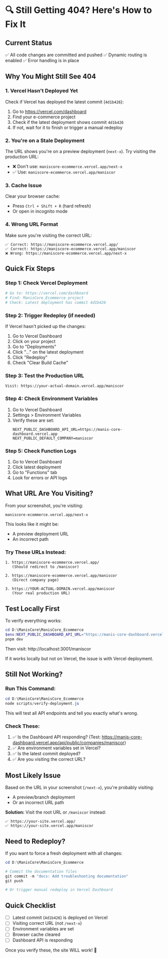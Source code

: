 # 🔍 Still Getting 404? Here's How to Fix It

## Current Status
✅ All code changes are committed and pushed
✅ Dynamic routing is enabled
✅ Error handling is in place

## Why You Might Still See 404

### 1. Vercel Hasn't Deployed Yet
Check if Vercel has deployed the latest commit (`4d1b426`):
1. Go to https://vercel.com/dashboard
2. Find your e-commerce project
3. Check if the latest deployment shows commit `4d1b426`
4. If not, wait for it to finish or trigger a manual redeploy

### 2. You're on a Stale Deployment
The URL shows you're on a preview deployment (`next-x`). Try visiting the production URL:
- ❌ Don't use: `maniscore-ecommerce.vercel.app/next-x`
- ✅ Use: `maniscore-ecommerce.vercel.app/maniscor`

### 3. Cache Issue
Clear your browser cache:
- Press `Ctrl + Shift + R` (hard refresh)
- Or open in incognito mode

### 4. Wrong URL Format
Make sure you're visiting the correct URL:
```
✅ Correct: https://maniscore-ecommerce.vercel.app/
✅ Correct: https://maniscore-ecommerce.vercel.app/maniscor
❌ Wrong: https://maniscore-ecommerce.vercel.app/next-x
```

## Quick Fix Steps

### Step 1: Check Vercel Deployment
```powershell
# Go to: https://vercel.com/dashboard
# Find: ManisCore_Ecommerce project
# Check: Latest deployment has commit 4d1b426
```

### Step 2: Trigger Redeploy (if needed)
If Vercel hasn't picked up the changes:
1. Go to Vercel Dashboard
2. Click on your project
3. Go to "Deployments"
4. Click "..." on the latest deployment
5. Click "Redeploy"
6. Check "Clear Build Cache"

### Step 3: Test the Production URL
```
Visit: https://your-actual-domain.vercel.app/maniscor
```

### Step 4: Check Environment Variables
1. Go to Vercel Dashboard
2. Settings > Environment Variables
3. Verify these are set:
   ```
   NEXT_PUBLIC_DASHBOARD_API_URL=https://manis-core-dashboard.vercel.app
   NEXT_PUBLIC_DEFAULT_COMPANY=maniscor
   ```

### Step 5: Check Function Logs
1. Go to Vercel Dashboard
2. Click latest deployment
3. Go to "Functions" tab
4. Look for errors or API logs

## What URL Are You Visiting?

From your screenshot, you're visiting:
```
maniscore-ecommerce.vercel.app/next-x
```

This looks like it might be:
- A preview deployment URL
- An incorrect path

### Try These URLs Instead:
```
1. https://maniscore-ecommerce.vercel.app/
   (Should redirect to /maniscor)

2. https://maniscore-ecommerce.vercel.app/maniscor
   (Direct company page)

3. https://YOUR-ACTUAL-DOMAIN.vercel.app/maniscor
   (Your real production URL)
```

## Test Locally First

To verify everything works:
```powershell
cd D:\ManisCore\ManisCore_Ecommerce
$env:NEXT_PUBLIC_DASHBOARD_API_URL="https://manis-core-dashboard.vercel.app"
pnpm dev
```

Then visit: http://localhost:3001/maniscor

If it works locally but not on Vercel, the issue is with Vercel deployment.

## Still Not Working?

### Run This Command:
```powershell
cd D:\ManisCore\ManisCore_Ecommerce
node scripts/verify-deployment.js
```

This will test all API endpoints and tell you exactly what's wrong.

### Check These:
1. ✅ Is the Dashboard API responding? (Test: https://manis-core-dashboard.vercel.app/api/public/companies/maniscor)
2. ✅ Are environment variables set in Vercel?
3. ✅ Is the latest commit deployed?
4. ✅ Are you visiting the correct URL?

## Most Likely Issue

Based on the URL in your screenshot (`/next-x`), you're probably visiting:
- A preview/branch deployment
- Or an incorrect URL path

**Solution:** Visit the root URL or `/maniscor` instead:
```
✅ https://your-site.vercel.app/
✅ https://your-site.vercel.app/maniscor
```

## Need to Redeploy?

If you want to force a fresh deployment with all changes:

```powershell
cd D:\ManisCore\ManisCore_Ecommerce

# Commit the documentation files
git commit -m "docs: Add troubleshooting documentation"
git push

# Or trigger manual redeploy in Vercel Dashboard
```

## Quick Checklist

- [ ] Latest commit (`4d1b426`) is deployed on Vercel
- [ ] Visiting correct URL (not `/next-x`)
- [ ] Environment variables are set
- [ ] Browser cache cleared
- [ ] Dashboard API is responding

Once you verify these, the site WILL work! 🚀
